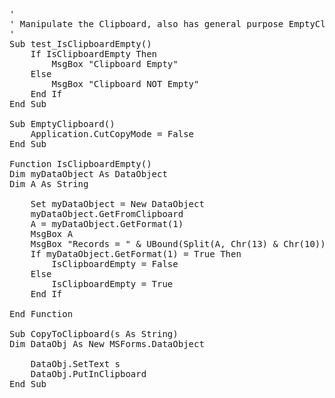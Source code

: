 <pre>
'
' Manipulate the Clipboard, also has general purpose EmptyClipboard() to deallocate Clipboard
'
Sub test_IsClipboardEmpty()
    If IsClipboardEmpty Then
        MsgBox "Clipboard Empty"
    Else
        MsgBox "Clipboard NOT Empty"
    End If
End Sub

Sub EmptyClipboard()
    Application.CutCopyMode = False
End Sub

Function IsClipboardEmpty()
Dim myDataObject As DataObject
Dim A As String

    Set myDataObject = New DataObject
    myDataObject.GetFromClipboard
    A = myDataObject.GetFormat(1)
    MsgBox A
    MsgBox "Records = " & UBound(Split(A, Chr(13) & Chr(10)))
    If myDataObject.GetFormat(1) = True Then
        IsClipboardEmpty = False
    Else
        IsClipboardEmpty = True
    End If

End Function

Sub CopyToClipboard(s As String)
Dim DataObj As New MSForms.DataObject

    DataObj.SetText s
    DataObj.PutInClipboard
End Sub
</pre>
